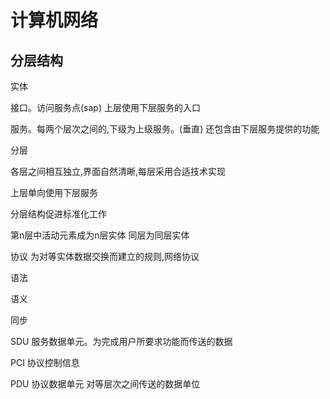 # 计算机网络

## 分层结构

实体

接口。访问服务点(sap) 上层使用下层服务的入口

服务。每两个层次之间的,下级为上级服务。(垂直) 还包含由下层服务提供的功能

分层

各层之间相互独立,界面自然清晰,每层采用合适技术实现

上层单向使用下层服务

分层结构促进标准化工作

第n层中活动元素成为n层实体 同层为同层实体

协议 为对等实体数据交换而建立的规则,网络协议

语法

语义

同步

SDU 服务数据单元。为完成用户所要求功能而传送的数据

PCI 协议控制信息

PDU 协议数据单元 对等层次之间传送的数据单位